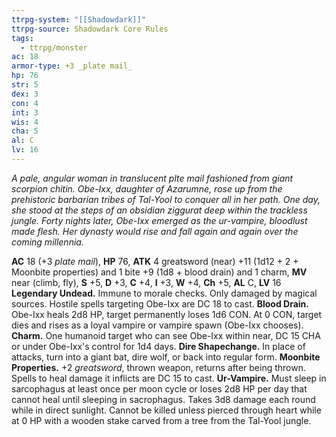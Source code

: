 ```yaml
---
ttrpg-system: "[[Shadowdark]]"
ttrpg-source: Shadowdark Core Rules
tags:
  - ttrpg/monster
ac: 18
armor-type: +3 _plate mail_
hp: 76
str: 5
dex: 3
con: 4
int: 3
wis: 4
cha: 5
al: C
lv: 16
---
```


_A pale, angular woman in translucent plte mail fashioned from giant scorpion chitin. Obe-Ixx, daughter of Azarumne, rose up from the prehistoric barbarian tribes of Tal-Yool to conquer all in her path. One day, she stood at the steps of an obsidian ziggurat deep within the trackless jungle. Forty nights later, Obe-Ixx emerged as the ur-vampire, bloodlust made flesh. Her dynasty would rise and fall again and again over the coming millennia._



**AC** 18 (+3 _plate mail_), **HP** 76, **ATK** 4 greatsword (near) +11 (1d12 + 2 + Moonbite properties) and 1 bite +9 (1d8 + blood drain) and 1 charm, **MV** near (climb, fly), **S** +5, **D** +3, **C** +4, **I** +3, **W** +4, **Ch** +5, **AL** C, **LV** 16
**Legendary Undead.** Immune to morale checks. Only damaged by magical sources. Hostile spells targeting Obe-Ixx are DC 18 to cast.
**Blood Drain.** Obe-Ixx heals 2d8 HP, target permanently loses 1d6 CON. At 0 CON, target dies and rises as a loyal vampire or vampire spawn (Obe-Ixx chooses).
**Charm.** One humanoid target who can see Obe-Ixx within near, DC 15 CHA or under Obe-Ixx's control for 1d4 days.
**Dire Shapechange.** In place of attacks, turn into a giant bat, dire wolf, or back into regular form.
**Moonbite Properties.** +2 _greatsword_, thrown weapon, returns after being thrown. Spells to heal damage it inflicts are DC 15 to cast.
**Ur-Vampire.** Must sleep in sarcophagus at least once per moon cycle or loses 2d8 HP per day that cannot heal until sleeping in sacrophagus. Takes 3d8 damage each round while in direct sunlight. Cannot be killed unless pierced through heart while at 0 HP with a wooden stake carved from a tree from the Tal-Yool jungle.
